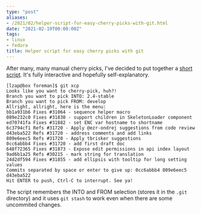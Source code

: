 ```yaml
---
type: "post"
aliases:
- /2021/02/helper-script-for-easy-cherry-picks-with-git.html
date: "2021-02-19T00:00:00Z"
tags:
- linux
- fedora
title: Helper script for easy cherry picks with git
---
```


After many, many manual cherry picks, I've decided to put together a [short
script](https://github.com/lzap/bin-public/blob/master/git-xcp). It's fully
interactive and hopefully self-explanatory.

    [lzap@box foreman]$ git xcp
    Looks like you want to cherry-pick, huh?!
    Branch you want to pick INTO: 2.4-stable
    Branch you want to pick FROM: develop
    Allright, allright, here is the menu:
    bb1a931b6 Fixes #31064 - sequence helper macro
    089e232c0 Fixes #31830 - support children in SkeletonLoader component
    ed70741fa Fixes #31882 - set ENC var hostname to shortname
    6c3794cf1 Refs #31720 - Apply @ezr-ondrej suggestions from code review
    d43eba522 Refs #31720 - address comments and add links
    809e6eec5 Refs #31720 - Apply tbrisker suggestions
    0cc6abbb4 Fixes #31720 - add first draft doc
    648f72365 Fixes #31873 - Expose edit permissions in api index layout
    9ad6b1a25 Refs #30215 - mark string for translation
    24d2df594 Fixes #31855 - add ellipsis with tooltip for long setting values
    Commits separated by space or enter to give up: 0cc6abbb4 809e6eec5 d43eba522
    Hit ENTER to push, Ctrl-C to interrupt. See ya!

The script remembers the INTO and FROM selection (stores it in the `.git`
directory) and it uses `git stash` to work even when there are some uncommited
changes.
